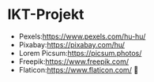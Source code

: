 # IKT-Projekt

- Pexels:https://www.pexels.com/hu-hu/
- Pixabay:https://pixabay.com/hu/
- Lorem Picsum:https://picsum.photos/
- Freepik:https://www.freepik.com/
- Flaticon:https://www.flaticon.com/
:tada:
 
